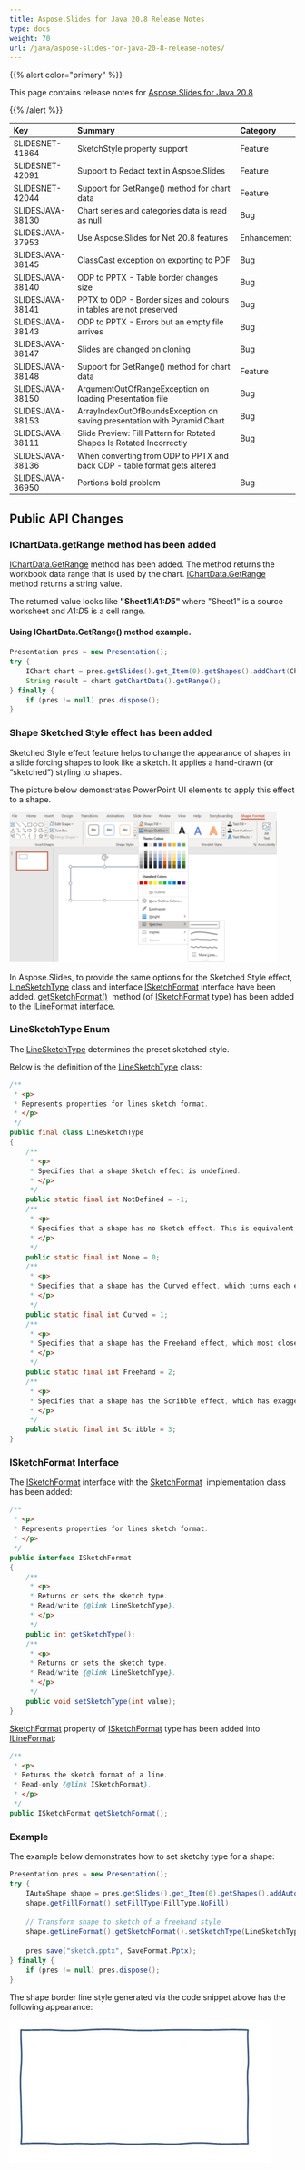 ```yaml
---
title: Aspose.Slides for Java 20.8 Release Notes
type: docs
weight: 70
url: /java/aspose-slides-for-java-20-8-release-notes/
---
```


{{% alert color="primary" %}} 

This page contains release notes for [Aspose.Slides for Java 20.8](https://repository.aspose.com/repo/com/aspose/aspose-slides/20.8/)

{{% /alert %}} 

|**Key**|**Summary**|**Category**|
| :- | :- | :- |
|SLIDESNET-41864|SketchStyle property support|Feature|
|SLIDESNET-42091|Support to Redact text in Aspsoe.Slides|Feature|
|SLIDESNET-42044|Support for GetRange() method for chart data|Feature|
|SLIDESJAVA-38130|Chart series and categories data is read as null|Bug|
|SLIDESJAVA-37953|Use Aspose.Slides for Net 20.8 features|Enhancement|
|SLIDESJAVA-38145|ClassCast exception on exporting to PDF|Bug|
|SLIDESJAVA-38140|ODP to PPTX - Table border changes size|Bug|
|SLIDESJAVA-38141|PPTX to ODP - Border sizes and colours in tables are not preserved|Bug|
|SLIDESJAVA-38143|ODP to PPTX - Errors but an empty file arrives|Bug|
|SLIDESJAVA-38147|Slides are changed on cloning|Bug|
|SLIDESJAVA-38148|Support for GetRange() method for chart data|Feature|
|SLIDESJAVA-38150|ArgumentOutOfRangeException on loading Presentation file|Bug|
|SLIDESJAVA-38153|ArrayIndexOutOfBoundsException on saving presentation with Pyramid Chart|Bug|
|SLIDESJAVA-38111|Slide Preview: Fill Pattern for Rotated Shapes Is Rotated Incorrectly|Bug|
|SLIDESJAVA-38136|When converting from ODP to PPTX and back ODP - table format gets altered
|SLIDESJAVA-36950|Portions bold problem|Bug|


## **Public API Changes**

### **IChartData.getRange method has been added**

[IChartData.GetRange](https://apireference.aspose.com/slides/java/com.aspose.slides/IChartData#getRange--) method has been added. 
The method returns the workbook data range that is used by the chart. [IChartData.GetRange](https://apireference.aspose.com/slides/java/com.aspose.slides/IChartData#getRange--) method returns a string value. 

The returned value looks like **"Sheet1!$A$1:$D$5"** where "Sheet1" is a source worksheet and $A$1:$D$5 is a cell range. 

#### Using IChartData.GetRange() method example.

``` java  
Presentation pres = new Presentation();
try {
    IChart chart = pres.getSlides().get_Item(0).getShapes().addChart(ChartType.ClusteredColumn, 10, 10, 400, 300);
    String result = chart.getChartData().getRange();
} finally {
    if (pres != null) pres.dispose();
}
```

### **Shape Sketched Style effect has been added**
Sketched Style effect feature helps to change the appearance of shapes in a slide forcing shapes to look like a sketch. 
It applies a hand-drawn (or “sketched”) styling to shapes.

The picture below demonstrates PowerPoint UI elements to apply this effect to a shape.

![todo:image_alt_text](aspose-slides-for-net-20-8-release-notes_1.png)

In Aspose.Slides, to provide the same options for the Sketched Style effect, [LineSketchType](https://apireference.aspose.com/slides/java/com.aspose.slides/LineSketchType) class 
and interface [ISketchFormat](https://apireference.aspose.com/slides/java/com.aspose.slides/ISketchFormat) 
interface have been added. [getSketchFormat()](https://apireference.aspose.com/slides/java/com.aspose.slides/ILineFormat#getSketchFormat--) 
method (of [ISketchFormat](https://apireference.aspose.com/slides/java/com.aspose.slides/ISketchFormat) type) has been added to the 
[ILineFormat](https://apireference.aspose.com/slides/java/com.aspose.slides/ILineFormat) interface.

### **LineSketchType Enum**

The [LineSketchType](https://apireference.aspose.com/slides/java/com.aspose.slides/LineSketchType) determines the preset sketched style.

Below is the definition of the [LineSketchType](https://apireference.aspose.com/slides/java/com.aspose.slides/LineSketchType) class: 

```java 
/**
 * <p>
 * Represents properties for lines sketch format.
 * </p>
 */
public final class LineSketchType
{
    /**
     * <p>
     * Specifies that a shape Sketch effect is undefined. 
     * </p>
     */
    public static final int NotDefined = -1;
    /**
     * <p>
     * Specifies that a shape has no Sketch effect. This is equivalent to this property being empty.
     * </p>
     */
    public static final int None = 0;
    /**
     * <p>
     * Specifies that a shape has the Curved effect, which turns each edge of the shape into one big gentle curve.
     * </p>
     */
    public static final int Curved = 1;
    /**
     * <p>
     * Specifies that a shape has the Freehand effect, which most closely resembles an imperfectly drawn line.
     * </p>
     */
    public static final int Freehand = 2;
    /**
     * <p>
     * Specifies that a shape has the Scribble effect, which has exaggerated oscillation as if drawn purposely messy.
     * </p>
     */
    public static final int Scribble = 3;
}
```

### **ISketchFormat Interface**
The [ISketchFormat](https://apireference.aspose.com/slides/java/com.aspose.slides/ISketchFormat) interface with the [SketchFormat](https://apireference.aspose.com/slides/java/com.aspose.slides/SketchFormat) 
implementation class has been added:

```java 
/**
 * <p>
 * Represents properties for lines sketch format.
 * </p>
 */
public interface ISketchFormat
{
    /**
     * <p>
     * Returns or sets the sketch type.
     * Read/write {@link LineSketchType}.
     * </p>
     */
    public int getSketchType();
    /**
     * <p>
     * Returns or sets the sketch type.
     * Read/write {@link LineSketchType}.
     * </p>
     */
    public void setSketchType(int value);
}
```

[SketchFormat](https://apireference.aspose.com/slides/java/com.aspose.slides/SketchFormat) property of 
[ISketchFormat](https://apireference.aspose.com/slides/java/com.aspose.slides/ISketchFormat) type has been added into 
[ILineFormat](https://apireference.aspose.com/slides/java/com.aspose.slides/ILineFormat):

```java 
/**
 * <p>
 * Returns the sketch format of a line.
 * Read-only {@link ISketchFormat}.
 * </p>
 */
public ISketchFormat getSketchFormat();
```

### **Example**
The example below demonstrates how to set sketchy type for a shape:
```java 
Presentation pres = new Presentation();
try {
    IAutoShape shape = pres.getSlides().get_Item(0).getShapes().addAutoShape(ShapeType.Rectangle, 20, 20, 300, 150);
    shape.getFillFormat().setFillType(FillType.NoFill);

    // Transform shape to sketch of a freehand style
    shape.getLineFormat().getSketchFormat().setSketchType(LineSketchType.Freehand);

    pres.save("sketch.pptx", SaveFormat.Pptx);
} finally {
    if (pres != null) pres.dispose();
}
```

The shape border line style generated via the code snippet above has the following appearance:

![todo:image_alt_text](aspose-slides-for-net-20-8-release-notes_2.png)